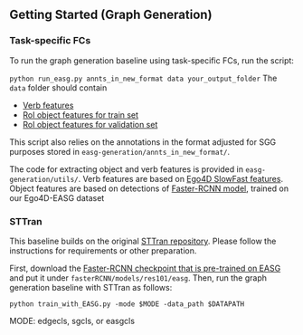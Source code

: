 ## Getting Started (Graph Generation)
### Task-specific FCs
To run the graph generation baseline using task-specific FCs, run the script:

`python run_easg.py annts_in_new_format data your_output_folder`
                                                                                                                                                                                                        The `data` folder should contain
* [Verb features](https://iplab.dmi.unict.it/sharing/EASG/verb_features.pt)
* [RoI object features for train set](https://iplab.dmi.unict.it/sharing/EASG/roi_feats_train.pkl)
* [RoI object features for validation set](https://iplab.dmi.unict.it/sharing/EASG/roi_feats_val.pkl)

This script also relies on the annotations in the format adjusted for SGG purposes stored in `easg-generation/annts_in_new_format/`.

The code for extracting object and verb features is provided in `easg-generation/utils/`. Verb features are based on [Ego4D SlowFast features](https://ego4d-data.org/docs/data/features/). Object features are based on detections of [Faster-RCNN model](https://github.com/facebookresearch/detectron2/blob/main/configs/COCO-Detection/faster_rcnn_R_50_FPN_3x.yaml), trained on our Ego4D-EASG dataset

### STTran
This baseline builds on the original [STTran repository](https://github.com/yrcong/STTran). Please follow the instructions for requirements or other preparation.

First, download the [Faster-RCNN checkpoint that is pre-trained on EASG](https://drive.google.com/file/d/1a4De-5kmQFm6kngGBRovnMlMygzI7fOl/view?usp=drive_link) and put it under `fasterRCNN/models/res101/easg`. 
Then, run the graph generation baseline with STTran as follows:

`python train_with_EASG.py -mode $MODE -data_path $DATAPATH`

MODE: edgecls, sgcls, or easgcls
